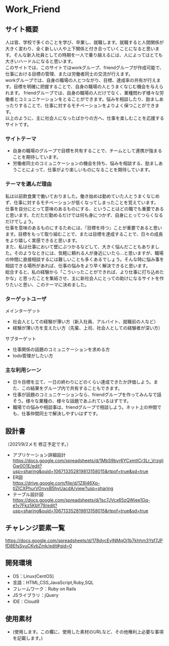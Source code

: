 # Work_Friend

## サイト概要
人は皆、学校で多くのことを学び、卒業し、就職します。就職すると人間関係が大きく変わり、全く新しい人や上下関係と付き合っていくことになると思います。そんな新入社員としての時期を一人で乗り越えるには、人によってはとても大きいハードルになると思います。  
このサイトでは、このサイトではworkグループ、friendグループが作成可能で、仕事における目標の管理、または労働者同士の交流が行えます。  
workグループでは、自身の職場の人とつながり、目標、達成率の共有が行えます。目標を明確に把握することで、自身の職場の人とうまくなじむ機会を与えられます。
friendグループでは、自身の職場の人だけでなく、業種問わず様々な労働者とコミュニケーションをとることができます。悩みを相談したり、励ましあったりすることで、仕事に対するモチベーションをよりよく保つことができます。  
以上のように、主に社会人になったばかりの方へ、仕事を楽しむことを応援するサイトです。

### サイトテーマ
- 自身の職場のグループで目標を共有することで、チームとして連携が強まることを期待しています。
- 労働者同士のコミュニケーションの機会を持ち、悩みを相談する、励ましあうことによって、仕事がより楽しいものになることを期待しています。

### テーマを選んだ理由
私は以前飲食業で働いておりました。働き始めは勤めていた人とうまくなじめず、仕事に対するモチベーションが低くなってしまったことを覚えています。  
仕事を自分にとって意味のあるものにする、ということはどの職でも重要であると思います。ただただ勤めるだけでは何も身につかず、自身にとってつらくなるだけでしょう。  
仕事を意味のあるものにするためには、『目標を持つ』ことが重要であると思います。目標をもって取り組むことで、または目標を達成することで、日々の成長をより嬉しく実感できると思います。  
また、私は仕事において壁にぶつかるなどして、大きく悩んだこともありました。そのようなときには、気軽に頼れる人が身近にいたら…と思いますが、職場の仲間に直接相談するには難しいことも多くあるでしょう。そんな時に悩み事を相談できる場所があれば、仕事の悩みをより早く解決できると思います。  
総合すると、私の経験から「こういったことができれば、より仕事に打ち込めたかな」と思ったことを集結させ、主に新社会人にとっての助けになるサイトを作りたいと思い、このテーマに決めました。

### ターゲットユーザ
メインターゲット
- 社会人としての経験が薄い方（新入社員、アルバイト、就職前の人など）
- 経験が薄い方を支えたい方（先輩、上司、社会人としての経験者が深い方）  

サブターゲット
- 仕事関係の話題のコミュニケーションを求める方
- todo管理がしたい方

### 主な利用シーン
- 日々目標を立て、一日の終わりにどのくらい達成できたか評価しよう。また、この結果をグループ内で共有することもできます。
- 仕事が話題のコミュニケーションなら、friendグループを作ってみんなで話そう。様々な業種の、様々な話題であふれているはずです。
- 職場での悩みや相談事は、friendグループで相談しよう。ネット上の仲間でも、仕事仲間同士で解決しやすいはずです。

## 設計書
（2021/9/2メモ 修正予定です。）  
- アプリケーション詳細設計  
https://docs.google.com/spreadsheets/d/1MbS9bvr6YCxmtlCr3Lr_VrzgliGw0O1E/edit?usp=sharing&ouid=106713352819813158015&rtpof=true&sd=true
- ER図  
https://drive.google.com/file/d/1Z8I46Xp-tIZICXPhurVOnvxB5hvUacdA/view?usp=sharing
- テーブル設計図  
https://docs.google.com/spreadsheets/d/1sc7JVcx65zQWiee1Gq-e1v7Fkz5KbY79/edit?usp=sharing&ouid=106713352819813158015&rtpof=true&sd=true


## チャレンジ要素一覧
https://docs.google.com/spreadsheets/d/178dycEylNMqOj1b7khhm3Ysf7JPfD8EfsSyuCKvbZmk/edit#gid=0

## 開発環境
- OS：Linux(CentOS)
- 言語：HTML,CSS,JavaScript,Ruby,SQL
- フレームワーク：Ruby on Rails
- JSライブラリ：jQuery
- IDE：Cloud9

## 使用素材
- (使用します。この欄に、使用した素材のURLなど、その他権利上必要な事項を記載します。)
